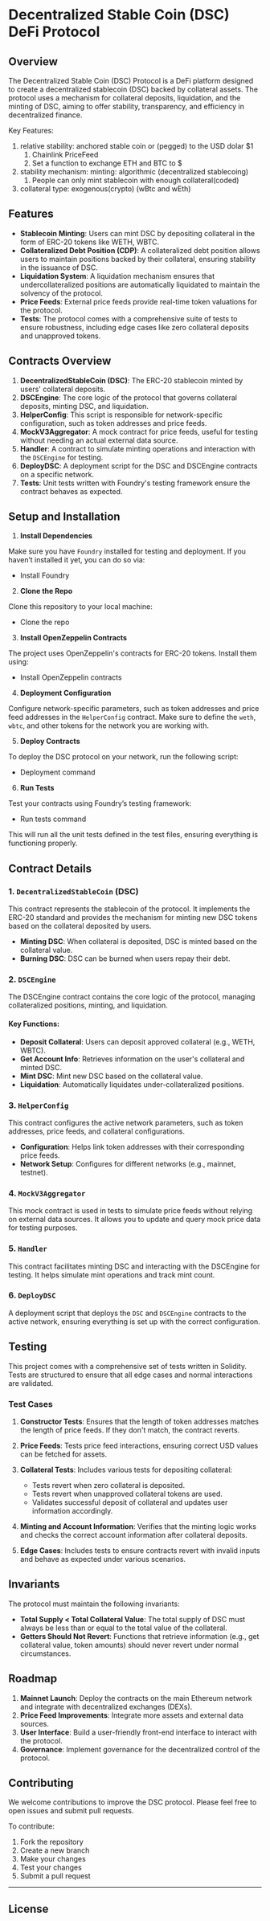 
# **Decentralized Stable Coin (DSC) DeFi Protocol**

## **Overview**

The Decentralized Stable Coin (DSC) Protocol is a DeFi platform designed to create a decentralized stablecoin (DSC) backed by collateral assets. The protocol uses a mechanism for collateral deposits, liquidation, and the minting of DSC, aiming to offer stability, transparency, and efficiency in decentralized finance.

Key Features: 

1. relative stability: anchored stable coin or (pegged) to the USD dolar $1 
   1. Chainlink PriceFeed
   2. Set a function to exchange ETH and BTC to $
2. stability mechanism: minting: algorithmic (decentralized stablecoing)
     1. People can only mint stablecoin with enough collateral(coded)
3. collateral type: exogenous(crypto) (wBtc and wEth)

## **Features**

- **Stablecoin Minting**: Users can mint DSC by depositing collateral in the form of ERC-20 tokens like WETH, WBTC.
- **Collateralized Debt Position (CDP)**: A collateralized debt position allows users to maintain positions backed by their collateral, ensuring stability in the issuance of DSC.
- **Liquidation System**: A liquidation mechanism ensures that undercollateralized positions are automatically liquidated to maintain the solvency of the protocol.
- **Price Feeds**: External price feeds provide real-time token valuations for the protocol.
- **Tests**: The protocol comes with a comprehensive suite of tests to ensure robustness, including edge cases like zero collateral deposits and unapproved tokens.

## **Contracts Overview**

1. **DecentralizedStableCoin (DSC)**: The ERC-20 stablecoin minted by users' collateral deposits.
2. **DSCEngine**: The core logic of the protocol that governs collateral deposits, minting DSC, and liquidation.
3. **HelperConfig**: This script is responsible for network-specific configuration, such as token addresses and price feeds.
4. **MockV3Aggregator**: A mock contract for price feeds, useful for testing without needing an actual external data source.
5. **Handler**: A contract to simulate minting operations and interaction with the `DSCEngine` for testing.
6. **DeployDSC**: A deployment script for the DSC and DSCEngine contracts on a specific network.
7. **Tests**: Unit tests written with Foundry's testing framework ensure the contract behaves as expected.

## **Setup and Installation**

1. **Install Dependencies**

Make sure you have `Foundry` installed for testing and deployment. If you haven’t installed it yet, you can do so via:

- Install Foundry

2. **Clone the Repo**

Clone this repository to your local machine:

- Clone the repo

3. **Install OpenZeppelin Contracts**

The project uses OpenZeppelin's contracts for ERC-20 tokens. Install them using:

- Install OpenZeppelin contracts

4. **Deployment Configuration**

Configure network-specific parameters, such as token addresses and price feed addresses in the `HelperConfig` contract. Make sure to define the `weth`, `wbtc`, and other tokens for the network you are working with.

5. **Deploy Contracts**

To deploy the DSC protocol on your network, run the following script:

- Deployment command

6. **Run Tests**

Test your contracts using Foundry’s testing framework:

- Run tests command

This will run all the unit tests defined in the test files, ensuring everything is functioning properly.

## **Contract Details**

### **1. `DecentralizedStableCoin` (DSC)**

This contract represents the stablecoin of the protocol. It implements the ERC-20 standard and provides the mechanism for minting new DSC tokens based on the collateral deposited by users.

- **Minting DSC**: When collateral is deposited, DSC is minted based on the collateral value.
- **Burning DSC**: DSC can be burned when users repay their debt.

### **2. `DSCEngine`**

The DSCEngine contract contains the core logic of the protocol, managing collateralized positions, minting, and liquidation.

#### **Key Functions:**

- **Deposit Collateral**: Users can deposit approved collateral (e.g., WETH, WBTC).
- **Get Account Info**: Retrieves information on the user's collateral and minted DSC.
- **Mint DSC**: Mint new DSC based on the collateral value.
- **Liquidation**: Automatically liquidates under-collateralized positions.

### **3. `HelperConfig`**

This contract configures the active network parameters, such as token addresses, price feeds, and collateral configurations.

- **Configuration**: Helps link token addresses with their corresponding price feeds.
- **Network Setup**: Configures for different networks (e.g., mainnet, testnet).

### **4. `MockV3Aggregator`**

This mock contract is used in tests to simulate price feeds without relying on external data sources. It allows you to update and query mock price data for testing purposes.

### **5. `Handler`**

This contract facilitates minting DSC and interacting with the DSCEngine for testing. It helps simulate mint operations and track mint count.

### **6. `DeployDSC`**

A deployment script that deploys the `DSC` and `DSCEngine` contracts to the active network, ensuring everything is set up with the correct configuration.

## **Testing**

This project comes with a comprehensive set of tests written in Solidity. Tests are structured to ensure that all edge cases and normal interactions are validated.

### **Test Cases**

1. **Constructor Tests**: Ensures that the length of token addresses matches the length of price feeds. If they don't match, the contract reverts.
   
2. **Price Feeds**: Tests price feed interactions, ensuring correct USD values can be fetched for assets.

3. **Collateral Tests**: Includes various tests for depositing collateral:
   - Tests revert when zero collateral is deposited.
   - Tests revert when unapproved collateral tokens are used.
   - Validates successful deposit of collateral and updates user information accordingly.

4. **Minting and Account Information**: Verifies that the minting logic works and checks the correct account information after collateral deposits.

5. **Edge Cases**: Includes tests to ensure contracts revert with invalid inputs and behave as expected under various scenarios.

## **Invariants**

The protocol must maintain the following invariants:

- **Total Supply < Total Collateral Value**: The total supply of DSC must always be less than or equal to the total value of the collateral.
- **Getters Should Not Revert**: Functions that retrieve information (e.g., get collateral value, token amounts) should never revert under normal circumstances.

## **Roadmap**

1. **Mainnet Launch**: Deploy the contracts on the main Ethereum network and integrate with decentralized exchanges (DEXs).
2. **Price Feed Improvements**: Integrate more assets and external data sources.
3. **User Interface**: Build a user-friendly front-end interface to interact with the protocol.
4. **Governance**: Implement governance for the decentralized control of the protocol.

## **Contributing**

We welcome contributions to improve the DSC protocol. Please feel free to open issues and submit pull requests. 

To contribute:

1. Fork the repository
2. Create a new branch
3. Make your changes
4. Test your changes
5. Submit a pull request

---

## **License**
